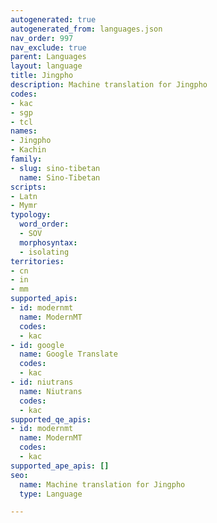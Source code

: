 ```yaml
---
autogenerated: true
autogenerated_from: languages.json
nav_order: 997
nav_exclude: true
parent: Languages
layout: language
title: Jingpho
description: Machine translation for Jingpho
codes:
- kac
- sgp
- tcl
names:
- Jingpho
- Kachin
family:
- slug: sino-tibetan
  name: Sino-Tibetan
scripts:
- Latn
- Mymr
typology:
  word_order:
  - SOV
  morphosyntax:
  - isolating
territories:
- cn
- in
- mm
supported_apis:
- id: modernmt
  name: ModernMT
  codes:
  - kac
- id: google
  name: Google Translate
  codes:
  - kac
- id: niutrans
  name: Niutrans
  codes:
  - kac
supported_qe_apis:
- id: modernmt
  name: ModernMT
  codes:
  - kac
supported_ape_apis: []
seo:
  name: Machine translation for Jingpho
  type: Language

---
```


